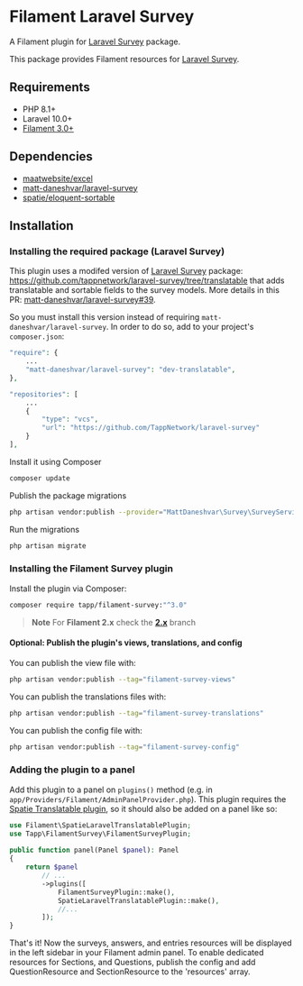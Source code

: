 # Filament Laravel Survey

A Filament plugin for [Laravel Survey](https://github.com/matt-daneshvar/laravel-survey) package.

This package provides Filament resources for [Laravel Survey](https://github.com/matt-daneshvar/laravel-survey).

## Requirements
- PHP 8.1+
- Laravel 10.0+
- [Filament 3.0+](https://github.com/laravel-filament/filament)

## Dependencies
- [maatwebsite/excel](https://github.com/SpartnerNL/Laravel-Excel)
- [matt-daneshvar/laravel-survey](https://github.com/matt-daneshvar/laravel-survey)
- [spatie/eloquent-sortable](https://github.com/spatie/eloquent-sortable)

## Installation

### Installing the required package (Laravel Survey)

This plugin uses a modifed version of [Laravel Survey](https://github.com/matt-daneshvar/laravel-survey) package: https://github.com/tappnetwork/laravel-survey/tree/translatable that adds translatable and sortable fields to the survey models. More details in this PR: [matt-daneshvar/laravel-survey#39](https://github.com/matt-daneshvar/laravel-survey/pull/39).

So you must install this version instead of requiring `matt-daneshvar/laravel-survey`. In order to do so, add to your project's `composer.json`:

```php
"require": {
    ...
    "matt-daneshvar/laravel-survey": "dev-translatable",
},

"repositories": [
    ...
    {
        "type": "vcs",
        "url": "https://github.com/TappNetwork/laravel-survey"
    }
],
```

Install it using Composer

```bash
composer update
```

Publish the package migrations

```bash
php artisan vendor:publish --provider="MattDaneshvar\Survey\SurveyServiceProvider" --tag="migrations"
```

Run the migrations

```bash
php artisan migrate
```

### Installing the Filament Survey plugin

Install the plugin via Composer:

```bash
composer require tapp/filament-survey:"^3.0"
```

> **Note** 
> For **Filament 2.x** check the **[2.x](https://github.com//TappNetwork/filament-survey/tree/2.x)** branch

#### Optional: Publish the plugin's views, translations, and config

You can publish the view file with:

```bash
php artisan vendor:publish --tag="filament-survey-views"
```

You can publish the translations files with:

```bash
php artisan vendor:publish --tag="filament-survey-translations"
```

You can publish the config file with:

```bash
php artisan vendor:publish --tag="filament-survey-config"
```

### Adding the plugin to a panel

Add this plugin to a panel on `plugins()` method (e.g. in `app/Providers/Filament/AdminPanelProvider.php`).
This plugin requires the [Spatie Translatable plugin](https://filamentphp.com/plugins/filament-spatie-translatable), so it should also be added on a panel like so:

```php
use Filament\SpatieLaravelTranslatablePlugin;
use Tapp\FilamentSurvey\FilamentSurveyPlugin;
 
public function panel(Panel $panel): Panel
{
    return $panel
        // ...
        ->plugins([
            FilamentSurveyPlugin::make(),
            SpatieLaravelTranslatablePlugin::make(),
            //...
        ]);
}
```

That's it! Now the surveys, answers, and entries resources will be displayed in the left sidebar in your Filament admin panel. To enable dedicated resources for Sections, and Questions, publish the config and add QuestionResource and SectionResource to the 'resources' array.
